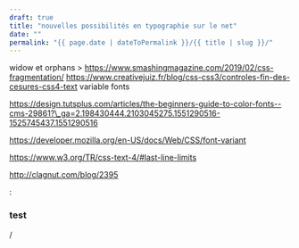 ```yaml
---
draft: true
title: "nouvelles possibilités en typographie sur le net"
date: ""
permalink: "{{ page.date | dateToPermalink }}/{{ title | slug }}/"
---
```

widow et orphans > https://www.smashingmagazine.com/2019/02/css-fragmentation/
https://www.creativejuiz.fr/blog/css-css3/controles-fin-des-cesures-css4-text
variable fonts

https://design.tutsplus.com/articles/the-beginners-guide-to-color-fonts--cms-29861?\_ga=2.198430444.2103045275.1551290516-1525745437.1551290516

https://developer.mozilla.org/en-US/docs/Web/CSS/font-variant

https://www.w3.org/TR/css-text-4/#last-line-limits

http://clagnut.com/blog/2395

:

### test

/

